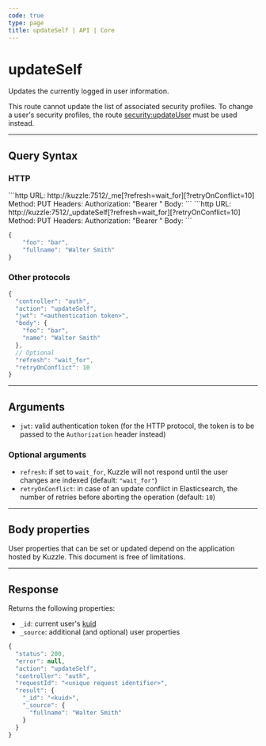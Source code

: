 ```yaml
---
code: true
type: page
title: updateSelf | API | Core
---
```


# updateSelf

Updates the currently logged in user information.

This route cannot update the list of associated security profiles. To change a user's security profiles, the route [security:updateUser](/core/2/api/controllers/security/update-user) must be used instead.

---

## Query Syntax

### HTTP

<SinceBadge version="2.4.0"/>
```http
URL: http://kuzzle:7512/_me[?refresh=wait_for][?retryOnConflict=10]
Method: PUT
Headers: Authorization: "Bearer <authentication token>"
Body:
```

<DeprecatedBadge version="2.4.0">
```http
URL: http://kuzzle:7512/_updateSelf[?refresh=wait_for][?retryOnConflict=10]
Method: PUT
Headers: Authorization: "Bearer <authentication token>"
Body:
```
</DeprecatedBadge>

```js
{
    "foo": "bar",
    "fullname": "Walter Smith"
}
```

### Other protocols

```js
{
  "controller": "auth",
  "action": "updateSelf",
  "jwt": "<authentication token>",
  "body": {
    "foo": "bar",
    "name": "Walter Smith"
  },
  // Optional
  "refresh": "wait_for",
  "retryOnConflict": 10
}
```

---

## Arguments

- `jwt`: valid authentication token (for the HTTP protocol, the token is to be passed to the `Authorization` header instead)

### Optional arguments

- `refresh`: if set to `wait_for`, Kuzzle will not respond until the user changes are indexed (default: `"wait_for"`)
- `retryOnConflict`: in case of an update conflict in Elasticsearch, the number of retries before aborting the operation (default: `10`)

---

## Body properties

User properties that can be set or updated depend on the application hosted by Kuzzle. This document is free of limitations.

---

## Response

Returns the following properties:

- `_id`: current user's [kuid](/core/2/guides/main-concepts/authentication#kuzzle-user-identifier-kuid)
- `_source`: additional (and optional) user properties

```js
{
  "status": 200,
  "error": null,
  "action": "updateSelf",
  "controller": "auth",
  "requestId": "<unique request identifier>",
  "result": {
    "_id": "<kuid>",
    "_source": {
      "fullname": "Walter Smith"
    }
  }
}
```
